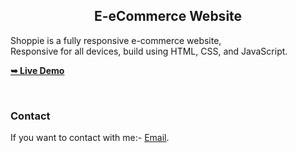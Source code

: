 <h2 align="center">E-eCommerce Website</h2>

  Shoppie is a fully responsive e-commerce website, <br />Responsive for all devices, build using HTML, CSS, and JavaScript.

  <a href="https://codewithsadee.github.io/shoppie/"><strong>➥ Live Demo</strong></a>

</div>

<br />

### Contact

If you want to contact with me:- [Email](omaralabyadh@gmail.com).

